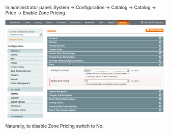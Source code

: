 In administrator panel: System -> Configuration -> Catalog -> Catalog -> Price -> Enable Zone Pricing .

![Zone Pricing - Configuration](zone-pricing-configuration.png) 

Naturally, to disable Zone Pricing switch to No.
